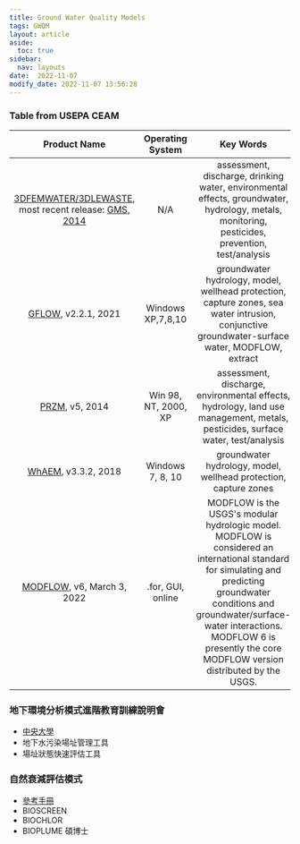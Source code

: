 ```yaml
---
title: Ground Water Quality Models 
tags: GWQM
layout: article
aside:
  toc: true
sidebar:
  nav: layouts
date:  2022-11-07
modify_date: 2022-11-07 13:56:28
---
```


### Table from USEPA CEAM

Product Name|Operating System|Key Words|Maintained By
:-:|:-:|:-:|:-:
[3DFEMWATER/3DLEWASTE](https://www.epa.gov/ceam/3dfemwater3dlewaste), most recent release: [GMS, 2014][GMS]|N/A|assessment, discharge, drinking water, environmental effects, groundwater, hydrology, metals, monitoring, pesticides, prevention, test/analysis|CEAM
[GFLOW](https://www.epa.gov/ceam/gflow-groundwater-flow-analytic-element-model), v2.2.1, 2021|Windows XP,7,8,10|groundwater hydrology, model, wellhead protection, capture zones, sea water intrusion, conjunctive groundwater-surface water, MODFLOW, extract|CEAM
[PRZM](https://www.epa.gov/ceam/przm-version-index), v5, 2014|Win 98, NT, 2000, XP|assessment, discharge, environmental effects, hydrology, land use management, metals, pesticides, surface water, test/analysis|CEAM
[WhAEM](https://www.epa.gov/ceam/wellhead-analytic-element-model-whaem), v3.3.2, 2018|Windows 7,  8, 10|groundwater hydrology, model, wellhead protection, capture zones|CEAM
[MODFLOW](https://www.usgs.gov/mission-areas/water-resources/science/modflow-and-related-programs), v6, March 3, 2022|.for, GUI, online|MODFLOW is the USGS's modular hydrologic model. MODFLOW is considered an international standard for simulating and predicting groundwater conditions and groundwater/surface-water interactions. MODFLOW 6 is presently the core MODFLOW version distributed by the USGS.|USGS

### 地下環境分析模式進階教育訓練說明會

- [中央大學](https://dpi.epa.gov.tw/RWD/AAN/Upload_Data_AAN/D202292113231.pdf)
- 地下水污染場址管理工具
- 場址狀態快速評估工具

###  自然衰減評估模式

- [參考手冊](https://sgw.epa.gov.tw/Upload/CMS/01.Chinese/06.Downloads/02.Manual/02.Professional/02.Professional_file_4_20220822_C.pdf)
- BIOSCREEN
- BIOCHLOR
- BIOPLUME
碩博士

[GMS]: <https://www.erdc.usace.army.mil/Media/Fact-Sheets/Fact-Sheet-Article-View/Article/476776/groundwater-modeling-system/> "Groundwater Modeling System, Published Feb. 3, 2014, U.S. Army Engineer Research and Development Center (ERDC)"
[CEAM]: <https://www.epa.gov/ceam> "Environmental Modeling Community of Practice, EPA Center for Exposure Assessment Modeling (CEAM)"